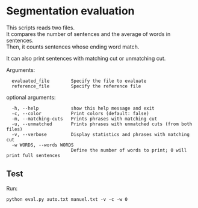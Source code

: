 # Segmentation evaluation

This scripts reads two files.  
It compares the number of sentences and the average of words in sentences.  
Then, it counts sentences whose ending word match.

It can also print sentences with matching cut or unmatching cut.

Arguments:
```
  evaluated_file        Specify the file to evaluate
  reference_file        Specify the reference file
```

optional arguments:
```
  -h, --help            show this help message and exit
  -c, --color           Print colors (default: false)
  -m, --matching-cuts   Prints phrases with matching cut
  -u, --unmatched       Prints phrases with unmatched cuts (from both files)
  -v, --verbose         Display statistics and phrases with matching cut
  -w WORDS, --words WORDS
                        Define the number of words to print; 0 will print full sentences
```

## Test

Run:

`python eval.py auto.txt manuel.txt -v -c -w 0`
